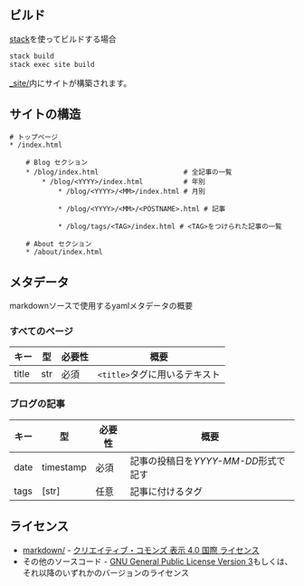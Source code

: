 
## ビルド

[stack](https://github.com/commercialhaskell/stack)を使ってビルドする場合
```sh
stack build
stack exec site build
```

[\_site/](_site/)内にサイトが構築されます。

## サイトの構造

```
# トップページ
* /index.html

    # Blog セクション
    * /blog/index.html                     # 全記事の一覧
        * /blog/<YYYY>/index.html          # 年別
            * /blog/<YYYY>/<MM>/index.html # 月別

            * /blog/<YYYY>/<MM>/<POSTNAME>.html # 記事

            * /blog/tags/<TAG>/index.html # <TAG>をつけられた記事の一覧

    # About セクション
    * /about/index.html
```

## メタデータ

markdownソースで使用するyamlメタデータの概要

### すべてのページ

|キー |型 |必要性|概要                         |
|-----|---|------|-----------------------------|
|title|str|必須  |`<title>`タグに用いるテキスト|

### ブログの記事

|キー|型       |必要性|概要                                |
|----|---------|------|------------------------------------|
|date|timestamp|必須  |記事の投稿日を*YYYY-MM-DD*形式で記す|
|tags|[str]    |任意  |記事に付けるタグ                    |

## ライセンス

* [markdown/](markdown/) - [クリエイティブ・コモンズ 表示 4.0 国際 ライセンス](https://creativecommons.org/licenses/by/4.0/)
* その他のソースコード - [GNU General Public License Version 3](https://www.gnu.org/licenses/gpl-3.0.txt)もしくは、それ以降のいずれかのバージョンのライセンス

